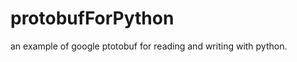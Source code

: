 protobufForPython
=================

an example of google ptotobuf for reading and writing with python.
